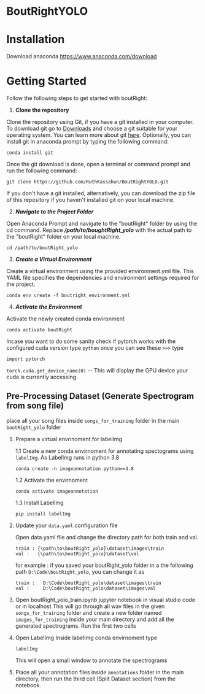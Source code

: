 # BoutRightYOLO

# Installation
Download anaconda
https://www.anaconda.com/download


# Getting Started
Follow the following steps to get started with boutRight:

1. **Clone the repository**

Clone the repository using Git, if you have a git installed in your computer. To download git go to [Downloads](https://git-scm.com/downloads) and choose a git suitable for your operating system. You can learn more about git [here](https://www.freecodecamp.org/news/git-and-github-for-beginners/).
Optionally, you can install git in anaconda prompt by typing the following command:

```
conda install git
```

Once the git download is done, open a terminal or command prompt and run the following command:

```
git clone https://github.com/RuthKassahun/BoutRightYOLO.git
```

If you don't have a git installed, alternatively, you can download the zip file of this repository if you haven't installed git on your local machine.

2. ***Navigate to the Project Folder***
   
Open Anaconda Prompt and navigate to the "boutRight" folder by using the cd command. Replace ***/path/to/boughtRight_yolo*** with the actual path to the "boutRight" folder on your local machine.
```
cd /path/to/boutRight_yolo
```
3. ***Create a Virtual Environment***

Create a virtual environment using the provided environment.yml file. This YAML file specifies the dependencies and environment settings required for the project.

```
conda env create -f boutright_environment.yml
```
4. ***Activate the Environment***

Activate the newly created conda environment 
```
conda activate boutRight
```
Incase you want to do some sanity check if pytorch works with the configured cuda version 
type `python` once you can see these `>>>` type

```import pytorch```

```torch.cuda.get_device_name(0)``` -- This will display the GPU device your cuda is currently accessing

## Pre-Processing Dataset (Generate Spectrogram from song file)
place all your song files inside `songs_for_training` folder in the main `boutRight_yolo` folder

1. Prepare a virtual envrinoment for labelImg
   
   1.1 Create a new conda envirnoment for annotating spectograms using `labelImg`. As LabelImg runs in python 3.8
    ```
    conda create -n imageannotation python==3.8
    ```
   1.2 Activate the envirnoment
    ```
    conda activate imageannotation
    ```
    1.3 Install LabelImg
    ```
    pip install labelImg
    ```

3. Update your `data.yaml` configuration file

   Open data.yaml file and change the directory path for both train and val.
   ```
   train : {\path\to\boutRight_yolo}\dataset\images\train
   val :   {\path\to\boutRight_yolo}\dataset\val
   ```
   for example : if you saved your boutRight_yolo folder in a the following path `D:\Code\boutRight_yolo`, you can change it as
   ```
   train :   D:\Code\boutRight_yolo\dataset\images\train
   val :     D:\Code\boutRight_yolo\dataset\images\val
   ```

4. Open boutRight_yolo_train.ipynb jupyter notebook in visual studio code or in localhost
   This will go through all wav files in the given `songs_for_training` folder and create a new folder named `images_for_training` inside your main directory and add all the generated spectrograms.
   Run the first two cells

6. Open LabelImg
   Inside labelImg conda envirnoment type
   ```
   labelImg
   ```
   This will open a small window to annotate the spectrograms

7. Place all your annotation files inside `annotations` folder in the main directory, then run the third cell (Split Dataset section) from the notebook. 

   
   

   
   



